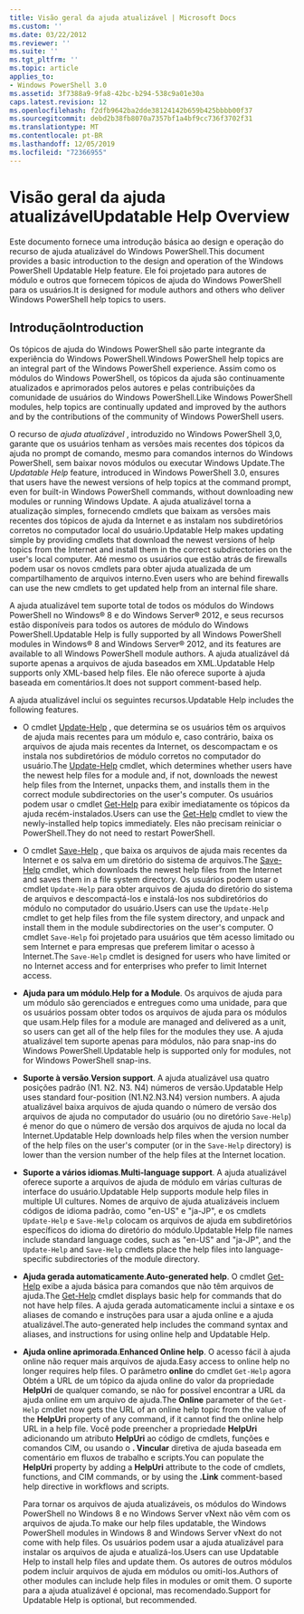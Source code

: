 ```yaml
---
title: Visão geral da ajuda atualizável | Microsoft Docs
ms.custom: ''
ms.date: 03/22/2012
ms.reviewer: ''
ms.suite: ''
ms.tgt_pltfrm: ''
ms.topic: article
applies_to:
- Windows PowerShell 3.0
ms.assetid: 3f7388a9-9fa8-42bc-b294-538c9a01e30a
caps.latest.revision: 12
ms.openlocfilehash: f2dfb9642ba2dde38124142b659b425bbbb00f37
ms.sourcegitcommit: debd2b38fb8070a7357bf1a4bf9cc736f3702f31
ms.translationtype: MT
ms.contentlocale: pt-BR
ms.lasthandoff: 12/05/2019
ms.locfileid: "72366955"
---
```

# <a name="updatable-help-overview"></a><span data-ttu-id="757b5-102">Visão geral da ajuda atualizável</span><span class="sxs-lookup"><span data-stu-id="757b5-102">Updatable Help Overview</span></span>

<span data-ttu-id="757b5-103">Este documento fornece uma introdução básica ao design e operação do recurso de ajuda atualizável do Windows PowerShell.</span><span class="sxs-lookup"><span data-stu-id="757b5-103">This document provides a basic introduction to the design and operation of the Windows PowerShell Updatable Help feature.</span></span> <span data-ttu-id="757b5-104">Ele foi projetado para autores de módulo e outros que fornecem tópicos de ajuda do Windows PowerShell para os usuários.</span><span class="sxs-lookup"><span data-stu-id="757b5-104">It is designed for module authors and others who deliver Windows PowerShell help topics to users.</span></span>

## <a name="introduction"></a><span data-ttu-id="757b5-105">Introdução</span><span class="sxs-lookup"><span data-stu-id="757b5-105">Introduction</span></span>

<span data-ttu-id="757b5-106">Os tópicos de ajuda do Windows PowerShell são parte integrante da experiência do Windows PowerShell.</span><span class="sxs-lookup"><span data-stu-id="757b5-106">Windows PowerShell help topics are an integral part of the Windows PowerShell experience.</span></span> <span data-ttu-id="757b5-107">Assim como os módulos do Windows PowerShell, os tópicos da ajuda são continuamente atualizados e aprimorados pelos autores e pelas contribuições da comunidade de usuários do Windows PowerShell.</span><span class="sxs-lookup"><span data-stu-id="757b5-107">Like Windows PowerShell modules, help topics are continually updated and improved by the authors and by the contributions of the community of Windows PowerShell users.</span></span>

<span data-ttu-id="757b5-108">O recurso de *ajuda atualizável* , introduzido no Windows PowerShell 3,0, garante que os usuários tenham as versões mais recentes dos tópicos da ajuda no prompt de comando, mesmo para comandos internos do Windows PowerShell, sem baixar novos módulos ou executar Windows Update.</span><span class="sxs-lookup"><span data-stu-id="757b5-108">The *Updatable Help* feature, introduced in Windows PowerShell 3.0, ensures that users have the newest versions of help topics at the command prompt, even for built-in Windows PowerShell commands, without downloading new modules or running Windows Update.</span></span> <span data-ttu-id="757b5-109">A ajuda atualizável torna a atualização simples, fornecendo cmdlets que baixam as versões mais recentes dos tópicos de ajuda da Internet e as instalam nos subdiretórios corretos no computador local do usuário.</span><span class="sxs-lookup"><span data-stu-id="757b5-109">Updatable Help makes updating simple by providing cmdlets that download the newest versions of help topics from the Internet and install them in the correct subdirectories on the user's local computer.</span></span> <span data-ttu-id="757b5-110">Até mesmo os usuários que estão atrás de firewalls podem usar os novos cmdlets para obter ajuda atualizada de um compartilhamento de arquivos interno.</span><span class="sxs-lookup"><span data-stu-id="757b5-110">Even users who are behind firewalls can use the new cmdlets to get updated help from an internal file share.</span></span>

<span data-ttu-id="757b5-111">A ajuda atualizável tem suporte total de todos os módulos do Windows PowerShell no Windows® 8 e do Windows Server® 2012, e seus recursos estão disponíveis para todos os autores de módulo do Windows PowerShell.</span><span class="sxs-lookup"><span data-stu-id="757b5-111">Updatable Help is fully supported by all Windows PowerShell modules in Windows® 8 and Windows Server® 2012, and its features are available to all Windows PowerShell module authors.</span></span> <span data-ttu-id="757b5-112">A ajuda atualizável dá suporte apenas a arquivos de ajuda baseados em XML.</span><span class="sxs-lookup"><span data-stu-id="757b5-112">Updatable Help supports only XML-based help files.</span></span> <span data-ttu-id="757b5-113">Ele não oferece suporte à ajuda baseada em comentários.</span><span class="sxs-lookup"><span data-stu-id="757b5-113">It does not support comment-based help.</span></span>

<span data-ttu-id="757b5-114">A ajuda atualizável inclui os seguintes recursos.</span><span class="sxs-lookup"><span data-stu-id="757b5-114">Updatable Help includes the following features.</span></span>

- <span data-ttu-id="757b5-115">O cmdlet [Update-Help](/powershell/module/Microsoft.PowerShell.Core/Update-Help) , que determina se os usuários têm os arquivos de ajuda mais recentes para um módulo e, caso contrário, baixa os arquivos de ajuda mais recentes da Internet, os descompactam e os instala nos subdiretórios de módulo corretos no computador do usuário.</span><span class="sxs-lookup"><span data-stu-id="757b5-115">The [Update-Help](/powershell/module/Microsoft.PowerShell.Core/Update-Help) cmdlet, which determines whether users have the newest help files for a module and, if not, downloads the newest help files from the Internet, unpacks them, and installs them in the correct module subdirectories on the user's computer.</span></span>
  <span data-ttu-id="757b5-116">Os usuários podem usar o cmdlet [Get-Help](/powershell/module/Microsoft.PowerShell.Core/Get-Help) para exibir imediatamente os tópicos da ajuda recém-instalados.</span><span class="sxs-lookup"><span data-stu-id="757b5-116">Users can use the [Get-Help](/powershell/module/Microsoft.PowerShell.Core/Get-Help) cmdlet to view the newly-installed help topics immediately.</span></span>
  <span data-ttu-id="757b5-117">Eles não precisam reiniciar o PowerShell.</span><span class="sxs-lookup"><span data-stu-id="757b5-117">They do not need to restart PowerShell.</span></span>

- <span data-ttu-id="757b5-118">O cmdlet [Save-Help](/powershell/module/Microsoft.PowerShell.Core/Save-Help) , que baixa os arquivos de ajuda mais recentes da Internet e os salva em um diretório do sistema de arquivos.</span><span class="sxs-lookup"><span data-stu-id="757b5-118">The [Save-Help](/powershell/module/Microsoft.PowerShell.Core/Save-Help) cmdlet, which downloads the newest help files from the Internet and saves them in a file system directory.</span></span> <span data-ttu-id="757b5-119">Os usuários podem usar o cmdlet `Update-Help` para obter arquivos de ajuda do diretório do sistema de arquivos e descompactá-los e instalá-los nos subdiretórios do módulo no computador do usuário.</span><span class="sxs-lookup"><span data-stu-id="757b5-119">Users can use the `Update-Help` cmdlet to get help files from the file system directory, and unpack and install them in the module subdirectories on the user's computer.</span></span> <span data-ttu-id="757b5-120">O cmdlet `Save-Help` foi projetado para usuários que têm acesso limitado ou sem Internet e para empresas que preferem limitar o acesso à Internet.</span><span class="sxs-lookup"><span data-stu-id="757b5-120">The `Save-Help` cmdlet is designed for users who have limited or no Internet access and for enterprises who prefer to limit Internet access.</span></span>

- <span data-ttu-id="757b5-121">**Ajuda para um módulo**.</span><span class="sxs-lookup"><span data-stu-id="757b5-121">**Help for a Module**.</span></span> <span data-ttu-id="757b5-122">Os arquivos de ajuda para um módulo são gerenciados e entregues como uma unidade, para que os usuários possam obter todos os arquivos de ajuda para os módulos que usam.</span><span class="sxs-lookup"><span data-stu-id="757b5-122">Help files for a module are managed and delivered as a unit, so users can get all of the help files for the modules they use.</span></span> <span data-ttu-id="757b5-123">A ajuda atualizável tem suporte apenas para módulos, não para snap-ins do Windows PowerShell.</span><span class="sxs-lookup"><span data-stu-id="757b5-123">Updatable help is supported only for modules, not for Windows PowerShell snap-ins.</span></span>

- <span data-ttu-id="757b5-124">**Suporte à versão**.</span><span class="sxs-lookup"><span data-stu-id="757b5-124">**Version support**.</span></span> <span data-ttu-id="757b5-125">A ajuda atualizável usa quatro posições padrão (N1. N2. N3. N4) números de versão.</span><span class="sxs-lookup"><span data-stu-id="757b5-125">Updatable Help uses standard four-position (N1.N2.N3.N4) version numbers.</span></span> <span data-ttu-id="757b5-126">A ajuda atualizável baixa arquivos de ajuda quando o número de versão dos arquivos de ajuda no computador do usuário (ou no diretório `Save-Help`) é menor do que o número de versão dos arquivos de ajuda no local da Internet.</span><span class="sxs-lookup"><span data-stu-id="757b5-126">Updatable Help downloads help files when the version number of the help files on the user's computer (or in the `Save-Help` directory) is lower than the version number of the  help files at the Internet location.</span></span>

- <span data-ttu-id="757b5-127">**Suporte a vários idiomas**.</span><span class="sxs-lookup"><span data-stu-id="757b5-127">**Multi-language support**.</span></span> <span data-ttu-id="757b5-128">A ajuda atualizável oferece suporte a arquivos de ajuda de módulo em várias culturas de interface do usuário.</span><span class="sxs-lookup"><span data-stu-id="757b5-128">Updatable Help supports module help files in multiple UI cultures.</span></span> <span data-ttu-id="757b5-129">Nomes de arquivo de ajuda atualizáveis incluem códigos de idioma padrão, como "en-US" e "ja-JP", e os cmdlets `Update-Help` e `Save-Help` colocam os arquivos de ajuda em subdiretórios específicos do idioma do diretório do módulo.</span><span class="sxs-lookup"><span data-stu-id="757b5-129">Updatable Help file names include standard language codes, such as "en-US" and "ja-JP", and the `Update-Help` and `Save-Help` cmdlets place the help files into language-specific subdirectories of the module directory.</span></span>

- <span data-ttu-id="757b5-130">**Ajuda gerada automaticamente**.</span><span class="sxs-lookup"><span data-stu-id="757b5-130">**Auto-generated help**.</span></span> <span data-ttu-id="757b5-131">O cmdlet [Get-Help](/powershell/module/Microsoft.PowerShell.Core/Get-Help) exibe a ajuda básica para comandos que não têm arquivos de ajuda.</span><span class="sxs-lookup"><span data-stu-id="757b5-131">The [Get-Help](/powershell/module/Microsoft.PowerShell.Core/Get-Help) cmdlet displays basic help for commands that do not have help files.</span></span> <span data-ttu-id="757b5-132">A ajuda gerada automaticamente inclui a sintaxe e os aliases de comando e instruções para usar a ajuda online e a ajuda atualizável.</span><span class="sxs-lookup"><span data-stu-id="757b5-132">The auto-generated help includes the command syntax and aliases, and instructions for using online help and Updatable Help.</span></span>

- <span data-ttu-id="757b5-133">**Ajuda online aprimorada**.</span><span class="sxs-lookup"><span data-stu-id="757b5-133">**Enhanced Online help**.</span></span> <span data-ttu-id="757b5-134">O acesso fácil à ajuda online não requer mais arquivos de ajuda.</span><span class="sxs-lookup"><span data-stu-id="757b5-134">Easy access to online help no longer requires help files.</span></span> <span data-ttu-id="757b5-135">O parâmetro **online** do cmdlet `Get-Help` agora Obtém a URL de um tópico da ajuda online do valor da propriedade **HelpUri** de qualquer comando, se não for possível encontrar a URL da ajuda online em um arquivo de ajuda.</span><span class="sxs-lookup"><span data-stu-id="757b5-135">The **Online** parameter of the `Get-Help` cmdlet now gets the URL of an online help topic from the value of the **HelpUri** property of any command, if it cannot find the online help URL in a help file.</span></span> <span data-ttu-id="757b5-136">Você pode preencher a propriedade **HelpUri** adicionando um atributo **HelpUri** ao código de cmdlets, funções e comandos CIM, ou usando o **. Vincular** diretiva de ajuda baseada em comentário em fluxos de trabalho e scripts.</span><span class="sxs-lookup"><span data-stu-id="757b5-136">You can populate the **HelpUri** property by adding a **HelpUri** attribute to the code of cmdlets, functions, and CIM commands, or by using the **.Link** comment-based help directive in workflows and scripts.</span></span>

  <span data-ttu-id="757b5-137">Para tornar os arquivos de ajuda atualizáveis, os módulos do Windows PowerShell no Windows 8 e no Windows Server vNext não vêm com os arquivos de ajuda.</span><span class="sxs-lookup"><span data-stu-id="757b5-137">To make our help files updatable, the Windows PowerShell modules in Windows 8 and Windows Server vNext do not come with help files.</span></span> <span data-ttu-id="757b5-138">Os usuários podem usar a ajuda atualizável para instalar os arquivos de ajuda e atualizá-los.</span><span class="sxs-lookup"><span data-stu-id="757b5-138">Users can use Updatable Help to install help files and update them.</span></span> <span data-ttu-id="757b5-139">Os autores de outros módulos podem incluir arquivos de ajuda em módulos ou omiti-los.</span><span class="sxs-lookup"><span data-stu-id="757b5-139">Authors of other modules can include help files in modules or omit them.</span></span> <span data-ttu-id="757b5-140">O suporte para a ajuda atualizável é opcional, mas recomendado.</span><span class="sxs-lookup"><span data-stu-id="757b5-140">Support for Updatable Help is optional, but recommended.</span></span>

